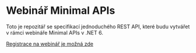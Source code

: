 # Webinář Minimal APIs

Toto je repozitář se specifikací jednoduchého REST API, které budu vytvářet v rámci webináře Minimal APIs v .NET 6.

[Registrace na webinář je možná zde](https://www.miroslavholec.cz/webinare/minimal-apis-net-6/202205)
